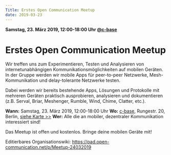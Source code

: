```yaml
---
Title: Erstes Open Communication Meetup
date: 2019-03-23
---
```


**Samstag, 23. März 2019, 12:00-18:00 Uhr [@c-base](https://www.c-base.org/)**

# Erstes Open Communication Meetup

Wir treffen uns zum Experimentieren, Testen und Analysieren von internetunabhängigen Kommunikationsmöglichkeiten auf mobilen Geräten. In der Gruppe werden wir mobile Apps für peer-to-peer Netzwerke, Mesh-Kommunikation und delay-tolerante Netzwerke testen.

Dabei werden wir bereits bestehende Apps, Lösungen und Protokolle mit mehreren Geräten praktisch ausprobieren, analysieren und dokumentieren (z.B. Serval, Briar, Meshenger, Rumble, Wind, Chime, Clatter, etc.).

**Wann:** Samstag, 23. März 2019, 12:00-18:00 Uhr
**Wo:** [c-base](https://www.c-base.org/), Rungestr. 20, Berlin, [siehe Karte >>](https://www.openstreetmap.org/node/260050809)
**Wer:** Alle die an mobiler, dezentraler Kommunikation interessiert sind!

Das Meetup ist offen und kostenlos. Bringe deine mobilen Geräte mit!

Editierbares Organisationswiki: https://pad.open-communication.net/p/Meetup-24032019
